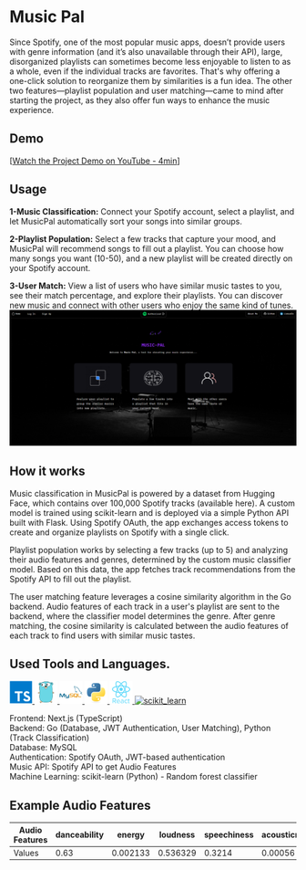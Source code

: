 
# Music Pal

Since Spotify, one of the most popular music apps, doesn’t provide users with genre information (and it’s also unavailable through their API), large, disorganized playlists can sometimes become less enjoyable to listen to as a whole, even if the individual tracks are favorites. That's why offering a one-click solution to reorganize them by similarities is a fun idea. The other two features—playlist population and user matching—came to mind after starting the project, as they also offer fun ways to enhance the music experience.

## Demo
[[Watch the Project Demo on YouTube - 4min](https://youtu.be/tmbCshX3Yeo)]

## Usage
**1-Music Classification:** Connect your Spotify account, select a playlist, and let MusicPal automatically sort your songs into similar groups.

**2-Playlist Population:** Select a few tracks that capture your mood, and MusicPal will recommend songs to fill out a playlist. You can choose how many songs you want (10-50), and a new playlist will be created directly on your Spotify account.

**3-User Match:** View a list of users who have similar music tastes to you, see their match percentage, and explore their playlists. You can discover new music and connect with other users who enjoy the same kind of tunes.
![Main Page](./mainpage.png)

## How it works
Music classification in MusicPal is powered by a dataset from Hugging Face, which contains over 100,000 Spotify tracks (available here). A custom model is trained using scikit-learn and is deployed via a simple Python API built with Flask. Using Spotify OAuth, the app exchanges access tokens to create and organize playlists on Spotify with a single click.

Playlist population works by selecting a few tracks (up to 5) and analyzing their audio features and genres, determined by the custom music classifier model. Based on this data, the app fetches track recommendations from the Spotify API to fill out the playlist.

The user matching feature leverages a cosine similarity algorithm in the Go backend. Audio features of each track in a user's playlist are sent to the backend, where the classifier model determines the genre. After genre matching, the cosine similarity is calculated between the audio features of each track to find users with similar music tastes.

## Used Tools and Languages.
<p align="left"> <a href="https://www.typescriptlang.org/" target="_blank" rel="noreferrer"> <img src="https://raw.githubusercontent.com/devicons/devicon/master/icons/typescript/typescript-original.svg" alt="typescript" width="40" height="40"/> </a> <a href="https://golang.org" target="_blank" rel="noreferrer"> <img src="https://raw.githubusercontent.com/devicons/devicon/master/icons/go/go-original.svg" alt="go" width="40" height="40"/> </a> <a href="https://www.mysql.com/" target="_blank" rel="noreferrer"> <img src="https://raw.githubusercontent.com/devicons/devicon/master/icons/mysql/mysql-original-wordmark.svg" alt="mysql" width="40" height="40"/> </a> <a href="https://www.python.org" target="_blank" rel="noreferrer"> <img src="https://raw.githubusercontent.com/devicons/devicon/master/icons/python/python-original.svg" alt="python" width="40" height="40"/> </a> <a href="https://reactjs.org/" target="_blank" rel="noreferrer"> <img src="https://raw.githubusercontent.com/devicons/devicon/master/icons/react/react-original-wordmark.svg" alt="react" width="40" height="40"/> </a> <a href="https://scikit-learn.org/" target="_blank" rel="noreferrer"> <img src="https://upload.wikimedia.org/wikipedia/commons/0/05/Scikit_learn_logo_small.svg" alt="scikit_learn" width="40" height="40"/> </a>  </p>

Frontend: Next.js (TypeScript)  
Backend: Go (Database, JWT Authentication, User Matching), Python (Track Classification)  
Database: MySQL  
Authentication: Spotify OAuth, JWT-based authentication  
Music API: Spotify API to get Audio Features  
Machine Learning: scikit-learn (Python) - Random forest classifier  

## Example Audio Features
Audio Features | danceability | energy | loudness | speechiness | acousticness | insturmentalness | liveness | valence | tempo |
--- | --- | --- | --- |--- |--- |--- |--- |--- |--- |
Values | 0.63 | 0.002133 | 0.536329 | 0.3214 | 0.00056 | 0.7897 | 0.9965 | 0.675 | 0.00045 |

